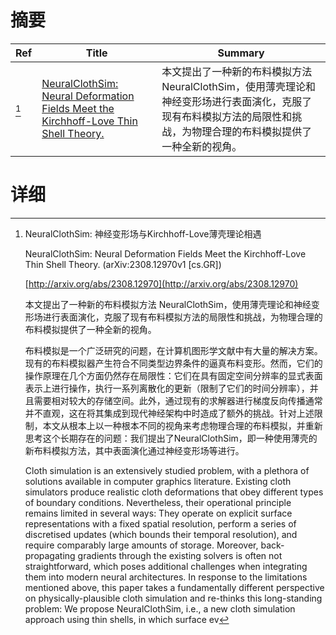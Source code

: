 # 摘要

| Ref | Title | Summary |
| --- | --- | --- |
| [^1] | [NeuralClothSim: Neural Deformation Fields Meet the Kirchhoff-Love Thin Shell Theory.](http://arxiv.org/abs/2308.12970) | 本文提出了一种新的布料模拟方法 NeuralClothSim，使用薄壳理论和神经变形场进行表面演化，克服了现有布料模拟方法的局限性和挑战，为物理合理的布料模拟提供了一种全新的视角。 |

# 详细

[^1]: NeuralClothSim: 神经变形场与Kirchhoff-Love薄壳理论相遇

    NeuralClothSim: Neural Deformation Fields Meet the Kirchhoff-Love Thin Shell Theory. (arXiv:2308.12970v1 [cs.GR])

    [http://arxiv.org/abs/2308.12970](http://arxiv.org/abs/2308.12970)

    本文提出了一种新的布料模拟方法 NeuralClothSim，使用薄壳理论和神经变形场进行表面演化，克服了现有布料模拟方法的局限性和挑战，为物理合理的布料模拟提供了一种全新的视角。

    

    布料模拟是一个广泛研究的问题，在计算机图形学文献中有大量的解决方案。现有的布料模拟器产生符合不同类型边界条件的逼真布料变形。然而，它们的操作原理在几个方面仍然存在局限性：它们在具有固定空间分辨率的显式表面表示上进行操作，执行一系列离散化的更新（限制了它们的时间分辨率），并且需要相对较大的存储空间。此外，通过现有的求解器进行梯度反向传播通常并不直观，这在将其集成到现代神经架构中时造成了额外的挑战。针对上述限制，本文从根本上以一种根本不同的视角来考虑物理合理的布料模拟，并重新思考这个长期存在的问题：我们提出了NeuralClothSim，即一种使用薄壳的新布料模拟方法，其中表面演化通过神经变形场等进行。

    Cloth simulation is an extensively studied problem, with a plethora of solutions available in computer graphics literature. Existing cloth simulators produce realistic cloth deformations that obey different types of boundary conditions. Nevertheless, their operational principle remains limited in several ways: They operate on explicit surface representations with a fixed spatial resolution, perform a series of discretised updates (which bounds their temporal resolution), and require comparably large amounts of storage. Moreover, back-propagating gradients through the existing solvers is often not straightforward, which poses additional challenges when integrating them into modern neural architectures. In response to the limitations mentioned above, this paper takes a fundamentally different perspective on physically-plausible cloth simulation and re-thinks this long-standing problem: We propose NeuralClothSim, i.e., a new cloth simulation approach using thin shells, in which surface ev
    

